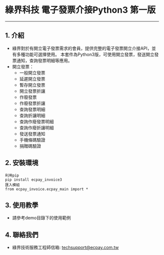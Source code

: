 # 綠界科技 電子發票介接Python3 第一版
---

## 1. 介紹

  - 綠界對於有開立電子發票需求的會員，提供完整的電子發票開立介接API，並有多種功能可選擇使用。 本套件為Python3版，可使用開立發票，發送開立發票通知，查詢發票明細等應用。
  - 開立發票：
    - 一般開立發票
    - 延遲開立發票
    - 暫存開立發票
    - 開立發票折讓
    - 作廢發票
    - 作廢發票折讓
	- 查詢發票明細	
	- 查詢折讓明細	
	- 查詢作廢發票明細	
	- 查詢作廢折讓明細	
	- 發送發票通知	
	- 手機條碼驗證	
	- 捐贈碼驗證	


## 2. 安裝環境
	利用pip
	pip install ecpay_invoice3
	匯入模組
	from ecpay_invoice.ecpay_main import *

## 3. 使用教學
  - 請參考demo目錄下的使用範例



## 4. 聯絡我們
  - 綠界技術服務工程師信箱: techsupport@ecpay.com.tw





[//]: # (These are reference links used in the body of this note and get stripped out when the markdown processor does its job. There is no need to format nicely because it shouldn't be seen. Thanks SO - http://stackoverflow.com/questions/4823468/store-comments-in-markdown-syntax)

   
